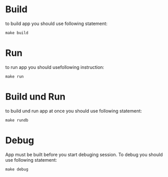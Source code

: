 # Build
to build app you should use following statement:

    make build

# Run 
to run app you should usefollowing instruction:

    make run

# Build und Run
to build und run app at once you should use following statement:
    
    make rundb

# Debug
App must be built before you start debuging session. To debug you should use following statement:
    
    make debug

